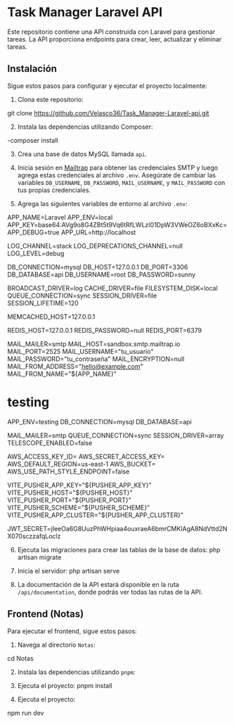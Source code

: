 # Task Manager Laravel API

Este repositorio contiene una API construida con Laravel para gestionar tareas. La API proporciona endpoints para crear, leer, actualizar y eliminar tareas.

## Instalación

Sigue estos pasos para configurar y ejecutar el proyecto localmente:

1. Clona este repositorio:

git clone https://github.com/Velasco36/Task_Manager-Laravel-api.git


2. Instala las dependencias utilizando Composer:

-composer install 

3. Crea una base de datos MySQL llamada `api`.

4. Inicia sesión en [Mailtrap](https://mailtrap.io/) para obtener las credenciales SMTP y luego agrega estas credenciales al archivo `.env`. Asegúrate de cambiar las variables `DB_USERNAME`, `DB_PASSWORD`, `MAIL_USERNAME`, y `MAIL_PASSWORD` con tus propias credenciales.

5. Agrega las siguientes variables de entorno al archivo `.env`:

APP_NAME=Laravel
APP_ENV=local
APP_KEY=base64:AVg9o8G4ZBt5t9Vq6tRfLWLzI01DpW3VWeOZ6oBXxKc=
APP_DEBUG=true
APP_URL=http://localhost

LOG_CHANNEL=stack
LOG_DEPRECATIONS_CHANNEL=null
LOG_LEVEL=debug

DB_CONNECTION=mysql
DB_HOST=127.0.0.1
DB_PORT=3306
DB_DATABASE=api
DB_USERNAME=root
DB_PASSWORD=sunny

BROADCAST_DRIVER=log
CACHE_DRIVER=file
FILESYSTEM_DISK=local
QUEUE_CONNECTION=sync
SESSION_DRIVER=file
SESSION_LIFETIME=120

MEMCACHED_HOST=127.0.0.1

REDIS_HOST=127.0.0.1
REDIS_PASSWORD=null
REDIS_PORT=6379

MAIL_MAILER=smtp
MAIL_HOST=sandbox.smtp.mailtrap.io
MAIL_PORT=2525
MAIL_USERNAME="tu_usuario"
MAIL_PASSWORD="tu_contraseña"
MAIL_ENCRYPTION=null
MAIL_FROM_ADDRESS="hello@example.com"
MAIL_FROM_NAME="${APP_NAME}"

# testing
APP_ENV=testing
DB_CONNECTION=mysql
DB_DATABASE=api

MAIL_MAILER=smtp
QUEUE_CONNECTION=sync
SESSION_DRIVER=array
TELESCOPE_ENABLED=false



AWS_ACCESS_KEY_ID=
AWS_SECRET_ACCESS_KEY=
AWS_DEFAULT_REGION=us-east-1
AWS_BUCKET=
AWS_USE_PATH_STYLE_ENDPOINT=false



VITE_PUSHER_APP_KEY="${PUSHER_APP_KEY}"
VITE_PUSHER_HOST="${PUSHER_HOST}"
VITE_PUSHER_PORT="${PUSHER_PORT}"
VITE_PUSHER_SCHEME="${PUSHER_SCHEME}"
VITE_PUSHER_APP_CLUSTER="${PUSHER_APP_CLUSTER}"

JWT_SECRET=jIeeOa6G8UuzPhWHpiaa4ouxraeA6bmrCMKIAgA8NdVttd2NX070sczzafqLoclz

6. Ejecuta las migraciones para crear las tablas de la base de datos:
   php artisan migrate


7. Inicia el servidor:
php artisan serve

   


8. La documentación de la API estará disponible en la ruta `/api/documentation`, donde podrás ver todas las rutas de la API.

## Frontend (Notas)

Para ejecutar el frontend, sigue estos pasos:

1. Navega al directorio `Notas`:


cd Notas


2. Instala las dependencias utilizando `pnpm`:


3. Ejecuta el proyecto:
pnpm install

3. Ejecuta el proyecto:

npm run dev




